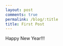 ```yaml
---
layout: post
comments: true
permalink: /blog/:title
title: First Post
---
```

<div class="message">
  Happy New Year!!!
</div>
